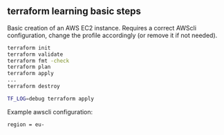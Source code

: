 ## terraform learning basic steps

Basic creation of an AWS EC2 instance.
Requires a correct AWScli configuration, change the profile accordingly (or remove it if not needed).

```bash
terraform init
terraform validate
terraform fmt -check
terraform plan
terraform apply
...
terraform destroy
```

```bash
TF_LOG=debug terraform apply
```

Example awscli configuration:
```init
region = eu-
